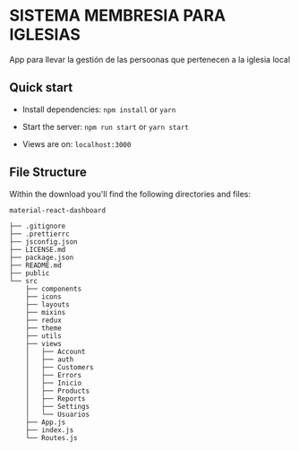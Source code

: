 # SISTEMA MEMBRESIA PARA IGLESIAS
App para llevar la gestión de las persoonas que pertenecen a la iglesia local

## Quick start

- Install dependencies: `npm install` or `yarn`

- Start the server: `npm run start` or `yarn start`

- Views are on: `localhost:3000`


## File Structure

Within the download you'll find the following directories and files:

```
material-react-dashboard

├── .gitignore
├── .prettierrc
├── jsconfig.json
├── LICENSE.md
├── package.json
├── README.md
├── public
└── src
	├── components
	├── icons
	├── layouts
	├── mixins
	├── redux
	├── theme
	├── utils
	├── views
	│	├── Account
	│	├── auth
	│	├── Customers
	│	├── Errors
	│	├── Inicio
	│	├── Products
	│	├── Reports
	│	├── Settings
	│	└── Usuarios
	├── App.js
	├── index.js
	└── Routes.js
```
